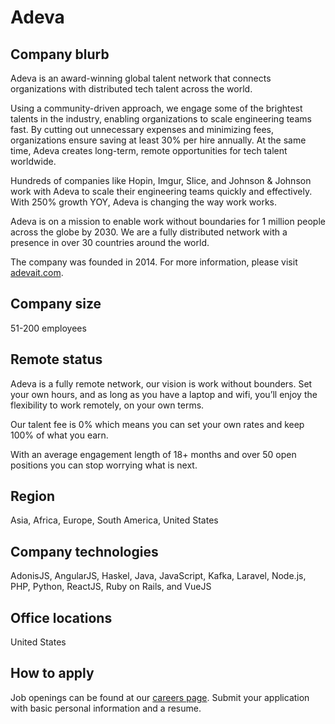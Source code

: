 # Adeva

## Company blurb

Adeva is an award-winning global talent network that connects organizations with distributed tech talent across the world.

Using a community-driven approach, we engage some of the brightest talents in the industry, enabling organizations to scale engineering teams fast. By cutting out unnecessary expenses and minimizing fees, organizations ensure saving at least 30% per hire annually. At the same time, Adeva creates long-term, remote opportunities for tech talent worldwide.

Hundreds of companies like Hopin, Imgur, Slice, and Johnson & Johnson work with Adeva to scale their engineering teams quickly and effectively. With 250% growth YOY, Adeva is changing the way work works.

Adeva is on a mission to enable work without boundaries for 1 million people across the globe by 2030. We are a fully distributed network with a presence in over 30 countries around the world.

The company was founded in 2014. For more information, please visit [adevait.com](https://adevait.com/).

## Company size

51-200 employees

## Remote status

Adeva is a fully remote network, our vision is work without bounders. Set your own hours, and as long as you have a laptop and wifi, you’ll enjoy the flexibility to work remotely, on your own terms.

Our talent fee is 0% which means you can set your own rates and keep 100% of what you earn.

With an average engagement length of 18+ months and over 50 open positions you can stop worrying what is next.


## Region

Asia, Africa, Europe, South America, United States 


## Company technologies

AdonisJS, AngularJS, Haskel, Java, JavaScript, Kafka, Laravel, Node.js, PHP, Python, ReactJS, Ruby on Rails, and VueJS  

## Office locations

United States 

## How to apply

Job openings can be found at our [careers page](https://adevait.com/careers/job-openings). Submit your application with basic personal information and a resume. 

